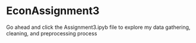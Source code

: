 # EconAssignment3
Go ahead and click the Assignment3.ipyb file to explore my data gathering, cleaning, and preprocessing process
